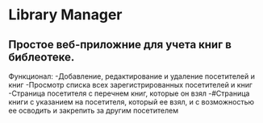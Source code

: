 # Library Manager
## Простое веб-приложние для учета книг в библеотеке.
Функционал:
-Добавление, редактирование и удаление посетителей и книг
-Просмотр списка всех зарегистрированных посетителей и книг
-Страница посетителя с перечнем книг, которые он взял
-#Страница книги с указанием на посетителя, который ее взял, и с возможностью ее осводить и закрепить за другим посетителем

